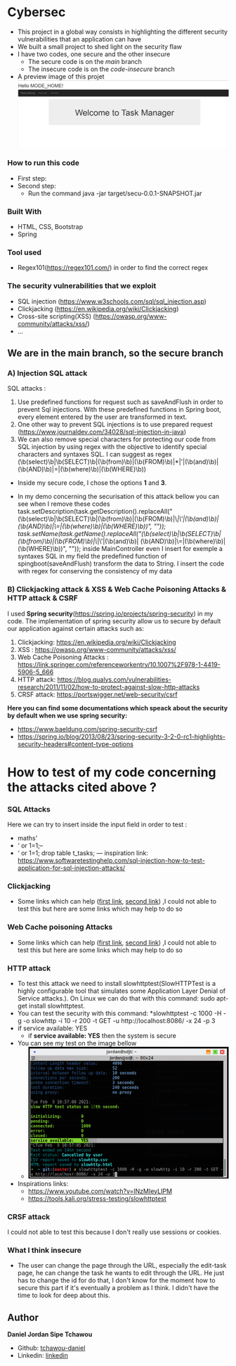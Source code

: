 # Cybersec
- This project in a global way consists in highlighting the different security vulnerabilities that an application can have
- We built a small project to shed light on the security flaw
- I have two codes, one secure and the other insecure
    * The secure code is on the *main* branch
    * The insecure code is on the *code-insecure* branch
- A preview image of this projet
![screenshot](previews/preview1.png)

### How to run this code
- First step:
- Second step:
    * Run the command  java -jar target/secu-0.0.1-SNAPSHOT.jar  
    

### Built With
- HTML, CSS, Bootstrap
- Spring
### Tool used
- Regex101(https://regex101.com/) in order to find the correct regex 
### The security vulnerabilities that we exploit
- SQL injection (https://www.w3schools.com/sql/sql_injection.asp)
- Clickjacking (https://en.wikipedia.org/wiki/Clickjacking)
- Cross-site scripting(XSS)  (https://owasp.org/www-community/attacks/xss/)
- ...

## We are in the main branch, so the secure branch
### A) Injection SQL attack 
SQL attacks :
1) Use predefined functions for request such as saveAndFlush in order to prevent Sql injections.
With these predefined functions in Spring boot, every element entered by the user are transformed in text.
2) One other way to prevent SQL injections is to use prepared request
(https://www.journaldev.com/34028/sql-injection-in-java)
3) We can also remove special characters for protecting our code from SQL injection by using regex with the objective to
identify special characters and syntaxes SQL. I can suggest as regex (\b(select)\b|\b(SELECT)\b|(\b(from)\b)|(\b(FROM)\b)|\*|\'|(\b(and)\b)| (\b(AND)\b)|\=|(\b(where)\b)|(\b(WHERE)\b)) 

- Inside my secure code, I chose the options **1** and **3**.

- In my demo concerning the securisation of this attack bellow you can see when I remove these codes
        task.setDescription(task.getDescription().replaceAll("(\\b(select)\\b|\\b(SELECT)\\b|(\\b(from)\\b)|(\\b(FROM)\\b)|\\*|\\'|(\\b(and)\\b)| (\\b(AND)\\b)|\\=|(\\b(where)\\b)|(\\b(WHERE)\\b))", ""));
        task.setName(task.getName().replaceAll("(\\b(select)\\b|\\b(SELECT)\\b|(\\b(from)\\b)|(\\b(FROM)\\b)|\\*|\\'|(\\b(and)\\b)| (\\b(AND)\\b)|\\=|(\\b(where)\\b)|(\\b(WHERE)\\b))", ""));
 inside MainController even I insert for exemple a syntaxes SQL in my field the predefined function of spingboot(saveAndFlush) transform the data to String. I insert the code with regex for conserving the consistency of my data


### B) Clickjacking attack & XSS & Web Cache Poisoning Attacks & HTTP attack & CSRF
I used **Spring security**(https://spring.io/projects/spring-security) in my code.
The implementation of spring security allow us to secure by default our application against certain attacks such as:
1) Clickjacking: https://en.wikipedia.org/wiki/Clickjacking
2) XSS : https://owasp.org/www-community/attacks/xss/
3) Web Cache Poisoning Attacks : https://link.springer.com/referenceworkentry/10.1007%2F978-1-4419-5906-5_666
4) HTTP attack: https://blog.qualys.com/vulnerabilities-research/2011/11/02/how-to-protect-against-slow-http-attacks
5) CRSF attack: https://portswigger.net/web-security/csrf

**Here you can find some documentations which speack about the security by default when we use spring security:** 
- https://www.baeldung.com/spring-security-csrf
- https://spring.io/blog/2013/08/23/spring-security-3-2-0-rc1-highlights-security-headers#content-type-options

# How to test of my code concerning the attacks cited above ?
### SQL Attacks
Here we can try to insert inside the input field in order to test :
- maths'
- ‘ or 1=1;–
- ‘ or 1=1; drop table t_tasks; —
inspiration link: https://www.softwaretestinghelp.com/sql-injection-how-to-test-application-for-sql-injection-attacks/
### Clickjacking
- Some links which can help ([first link](https://clickjacker.io/test?url=https:%2F%2Fwww.isnov.com%2Fhome%2F), [second link](https://www.lookout.net/test/clickjack.html))
,I could not able to test this but here are some links which may help to do so
### Web Cache poisoning Attacks
- Some links which can help ([first link](https://blog.detectify.com/2020/07/28/do-you-trust-your-cache-web-cache-poisoning-explained/), [second link](https://portswigger.net/research/practical-web-cache-poisoning))
,I could not able to test this but here are some links which may help to do so
### HTTP attack 
 - To test this attack we need to install slowhttptest(SlowHTTPTest is a highly configurable tool that simulates some Application Layer Denial of Service attacks.). On Linux we can do that with this command:  sudo apt-get install slowhttptest.
 - You can test the security with this command: 
    *slowhttptest -c 1000 -H -g -o slowhttp -i 10 -r 200 -t GET -u http://localhost:8086/ -x 24 -p 3
 - if service available:   YES
    * if **service available: YES** then the system is secure
 - You can see my test on the image bellow
    * ![screenshot](previews/test-htttpattack.png)
 - Inspirations links:
   * https://www.youtube.com/watch?v=lNzMIeyLIPM
   * https://tools.kali.org/stress-testing/slowhttptest

### CRSF attack
I could not able to test this because I don't really use sessions or cookies.

### What I think insecure
- The user can change the page through the URL, especially the edit-task page, he can change the task he wants to edit through the URL. He just has to change the id for do that,
I don't know for the moment how to secure this part if it's eventually a problem as I think. I didn't have the time to look for deep about this.




## Author
**Daniel Jordan Sipe Tchawou**
- Github: [tchawou-daniel](https://github.com/tchawou-daniel)
- Linkedin: [linkedin](https://linkedin.com/in/daniel-jordan-sipe-tchawou)
